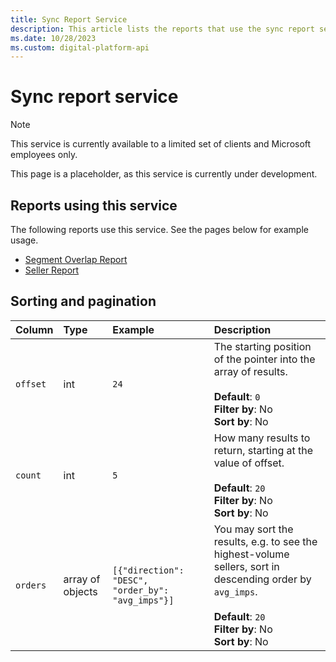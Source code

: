 ```yaml
---
title: Sync Report Service
description: This article lists the reports that use the sync report service. This service is currently under-development.
ms.date: 10/28/2023
ms.custom: digital-platform-api
---
```


# Sync report service

> [!NOTE]
> This service is currently available to a limited set of clients and Microsoft employees only.

This page is a placeholder, as this service is currently under development.

## Reports using this service

The following reports use this service. See the pages below for example usage.

- [Segment Overlap Report](./segment-overlap-report.md)
- [Seller Report](./seller-report.md)

## Sorting and pagination

| Column | Type | Example | Description |
|:---|:---|:---|:---|
| `offset` | int | `24` | The starting position of the pointer into the array of results.<br><br>**Default**: `0`<br>**Filter by**: No<br>**Sort by**: No |
| `count` | int | `5` | How many results to return, starting at the value of offset.<br><br>**Default**: `20`<br>**Filter by**: No<br>**Sort by**: No |
| `orders` | array of objects | `[{"direction": "DESC", "order_by": "avg_imps"}]` | You may sort the results, e.g. to see the highest-volume sellers, sort in descending order by `avg_imps`.<br><br>**Default**: `20`<br>**Filter by**: No<br>**Sort by**: No |
